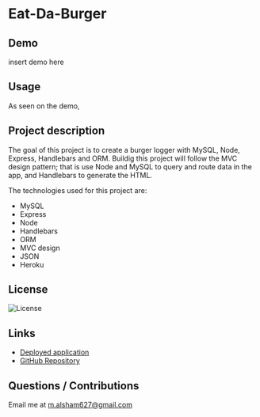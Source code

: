# Eat-Da-Burger


## Demo
insert demo here

## Usage
As seen on the demo, 

## Project description
The goal of this project is to create a burger logger with MySQL, Node, Express, Handlebars and ORM. Buildig this project will follow the MVC design pattern; that is use Node and MySQL to query and route data in the app, and Handlebars to generate the HTML.

The technologies used for this project are:
- MySQL
- Express
- Node
- Handlebars
- ORM
- MVC design
- JSON
- Heroku

## License 
 ![License](https://img.shields.io/static/v1?label=License&message=MIT&color=9cf)

## Links
- [Deployed application](https://mostafa-note-taker.herokuapp.com/)
- [GitHub Repository](https://github.com/Malsham3/note-taker)

## Questions / Contributions
Email me at m.alsham627@gmail.com